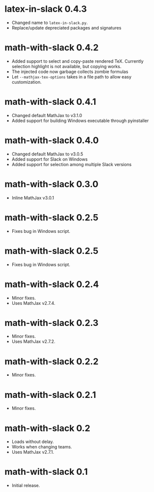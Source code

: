 # latex-in-slack 0.4.3

  * Changed name to `latex-in-slack.py`. 
  * Replace/update depreciated packages and signatures

# math-with-slack 0.4.2

  * Added support to select and copy-paste rendered TeX. Currently selection highlight is not available, but copying works. 
  * The injected code now garbage collects zombie formulas
  * Let `--mathjax-tex-options` takes in a file path to allow easy customization.

# math-with-slack 0.4.1

  * Changed default MathJax to v3.1.0
  * Added support for building Windows executable through pyinstaller
  
# math-with-slack 0.4.0

  * Changed default MathJax to v3.0.5
  * Added support for Slack on Windows
  * Added support for selection among multiple Slack versions

# math-with-slack 0.3.0

  * Inline MathJax v3.0.1

# math-with-slack 0.2.5

  * Fixes bug in Windows script.

# math-with-slack 0.2.5

  * Fixes bug in Windows script.


# math-with-slack 0.2.4

  * Minor fixes.
  * Uses MathJax v2.7.4.


# math-with-slack 0.2.3

  * Minor fixes.
  * Uses MathJax v2.7.2.


# math-with-slack 0.2.2

  * Minor fixes.


# math-with-slack 0.2.1

  * Minor fixes.


# math-with-slack 0.2

  * Loads without delay.
  * Works when changing teams.
  * Uses MathJax v2.7.1.


# math-with-slack 0.1

  * Initial release.
